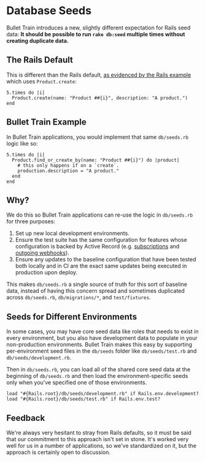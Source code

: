 # Database Seeds

Bullet Train introduces a new, slightly different expectation for Rails seed data: **It should be possible to run `rake db:seed` multiple times without creating duplicate data.**

## The Rails Default

This is different than the Rails default, [as evidenced by the Rails example](https://guides.rubyonrails.org/v6.1.1/active_record_migrations.html#migrations-and-seed-data) which uses `Product.create`:

```
5.times do |i|
  Product.create(name: "Product ##{i}", description: "A product.")
end
```

## Bullet Train Example

In Bullet Train applications, you would implement that same `db/seeds.rb` logic like so:

```
5.times do |i|
  Product.find_or_create_by(name: "Product ##{i}") do |product|
    # this only happens if on a `create`.
    production.description = "A product."
  end
end
```

## Why?
We do this so Bullet Train applications can re-use the logic in `db/seeds.rb` for three purposes:

1. Set up new local development environments.
2. Ensure the test suite has the same configuration for features whose configuration is backed by Active Record (e.g. [subscriptions](/docs/subscriptions.md) and [outgoing webhooks](/docs/webhooks/outgoing.md)).
3. Ensure any updates to the baseline configuration that have been tested both locally and in CI are the exact same updates being executed in production upon deploy.

This makes `db/seeds.rb` a single source of truth for this sort of baseline data, instead of having this concern spread and sometimes duplicated across `db/seeds.rb`, `db/migrations/*`, and `test/fixtures`.

## Seeds for Different Environments
In some cases, you may have core seed data like roles that needs to exist in every environment, but you also have development data to populate in your non-production environments. Bullet Train makes this easy by supporting per-environment seed files in the `db/seeds` folder like `db/seeds/test.rb` and `db/seeds/development.rb`.

Then in `db/seeds.rb`, you can load all of the shared core seed data at the beginning of `db/seeds.rb` and then load the environment-specific seeds only when you've specified one of those environments.

```
load "#{Rails.root}/db/seeds/development.rb" if Rails.env.development?
load "#{Rails.root}/db/seeds/test.rb" if Rails.env.test?
```

## Feedback
We're always very hesitant to stray from Rails defaults, so it must be said that our commitment to this approach isn't set in stone. It's worked very well for us in a number of applications, so we've standardized on it, but the approach is certainly open to discussion.
